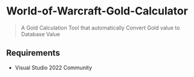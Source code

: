 # World-of-Warcraft-Gold-Calculator
> A Gold Calculation Tool that automatically Convert Gold value to Database Value

## Requirements
- Visual Studio 2022 Community
